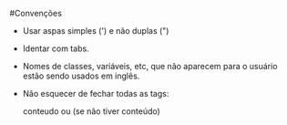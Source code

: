 #Convenções
- Usar aspas simples (') e não duplas (")
- Identar com tabs.
- Nomes de classes, variáveis, etc, que não aparecem para o usuário estão sendo usados em inglês.
- Não esquecer de fechar todas as tags:

	<tag atributo='...'>conteudo</tag>
	ou
	<tag atributo='...'/> (se não tiver conteúdo)
